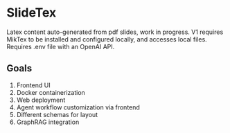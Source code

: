 # SlideTex
Latex content auto-generated from pdf slides, work in progress. 
V1 requires MikTex to be installed and configured locally, and accesses local files. 
Requires .env file with an OpenAI API. 

## Goals
1. Frontend UI
2. Docker containerization
3. Web deployment
4. Agent workflow customization via frontend
5. Different schemas for layout
6. GraphRAG integration
